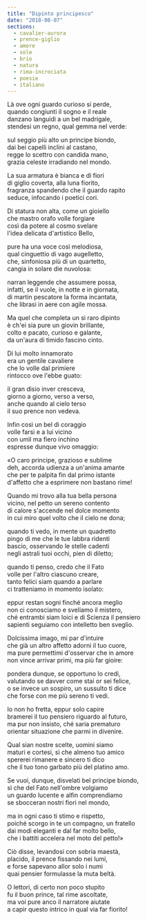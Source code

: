 ```yaml
---
title: "Dipinto principesco"
date: "2018-08-07"
sections:
  - cavalier-aurora
  - prence-giglio
  - amore
  - sole
  - brio
  - natura
  - rima-incrociata
  - poesie
  - italiano
---
```


Là ove ogni guardo curioso si perde,\
quando congiunti il sogno e il reale\
danzano languidi a un bel madrigale,\
stendesi un regno, qual gemma nel verde:

sul seggio più alto un principe biondo,\
dai bei capelli inclini al castano,\
regge lo scettro con candida mano,\
grazia celeste irradiando nel mondo.

La sua armatura è bianca e di fiori\
di giglio coverta, alla luna fiorito,\
fragranza spandendo che il guardo rapito\
seduce, infocando i poetici cori.

Di statura non alta, come un gioiello\
che mastro orafo volle forgiare\
così da potere al cosmo svelare\
l'idea delicata d'artistico Bello,

pure ha una voce così melodiosa,\
qual cinguettio di vago augelletto,\
che, sinfoniosa più di un quartetto,\
cangia in solare die nuvolosa:

narran leggende che assumere possa,\
infatti, se il vuole, in notte e in giornata,\
di martin pescatore la forma incantata,\
che librasi in aere con agile mossa.

Ma quel che completa un sì raro dipinto\
è ch'ei sia pure un giovin brillante,\
colto e pacato, curioso e galante,\
da un'aura di timido fascino cinto.

Di lui molto innamorato\
era un gentile cavaliere\
che lo volle dal primiere\
rintocco ove l'ebbe guato:

il gran disio inver cresceva,\
giorno a giorno, verso a verso,\
anche quando al cielo terso\
il suo prence non vedeva.

Infin così un bel dì coraggio\
volle farsi e a lui vicino\
con umìl ma fiero inchino\
espresse dunque vivo omaggio:

«O caro principe, grazioso e sublime\
deh, accorda udienza a un'anima amante\
che per te palpita fin dal primo istante\
d'affetto che a esprimere non bastano rime!

Quando mi trovo alla tua bella persona\
vicino, nel petto un sereno contento\
di calore s'accende nel dolce momento\
in cui miro quel volto che il cielo ne dona;

quando ti vedo, in mente un quadretto\
pingo di me che le tue labbra ridenti\
bascio, osservando le stelle cadenti\
negli astrali tuoi occhi, pien di diletto;

quando ti penso, credo che il Fato\
volle per l'altro ciascuno creare,\
tanto felici siam quando a parlare\
ci tratteniamo in momento isolato:

eppur restan sogni finché ancora meglio\
non ci conosciamo e sveliamo il mistero,\
ché entrambi siam loici e di Scienza il pensiero\
sapienti seguiamo con intelletto ben sveglio.

Dolcissima imago, mi par d'intuire\
che già un altro affetto adorni il tuo cuore,\
ma pure permettimi d'osservar che in amore\
non vince arrivar primi, ma più far gioire:

pondera dunque, se opportuno lo credi,\
valutando se davver come stai or sei felice,\
o se invece un sospiro, un sussulto ti dice\
che forse con me più sereno ti vedi.

Io non ho fretta, eppur solo capire\
bramerei il tuo pensiero riguardo al futuro,\
ma pur non insisto, ché saria prematuro\
orientar situazione che parmi in divenire.

Qual sian nostre scelte, uomini siamo\
maturi e cortesi, sì che almeno tuo amico\
spererei rimanere e sincero ti dico\
che il tuo tono garbato più del platino amo.

Se vuoi, dunque, disvelati bel principe biondo,\
sì che del Fato nell'ombre volgiamo\
un guardo lucente e alfin comprendiamo\
se sbocceran nostri fiori nel mondo,

ma in ogni caso ti stimo e rispetto,\
poiché scorgo in te un compagno, un fratello\
dai modi eleganti e dal far molto bello,\
che i battiti accelera nel moto del petto!»

Ciò disse, levandosi con sobria maestà,\
placido, il prence fissando nei lumi,\
e forse sapevano allor solo i numi\
quai pensier formulasse la muta beltà.

O lettori, di certo non poco stupito\
fu il buon prince, tal rime ascoltate,\
ma voi pure anco il narratore aiutate\
a capir questo intrico in qual via far fiorito!
